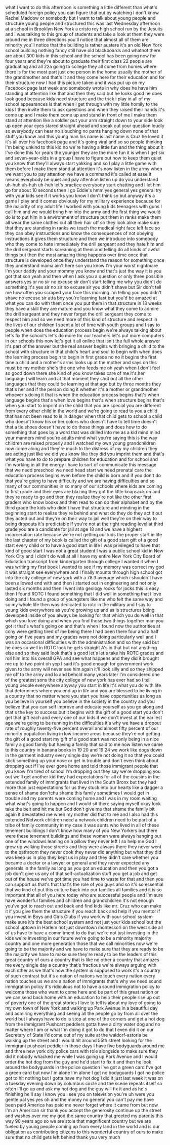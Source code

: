 
what I want to do this afternoon is
something a little different than what&#39;s
scheduled foreign policy you can figure
that out by watching I don&#39;t know Rachel
Maddow or somebody but I want to talk
about young people and structure young
people and structured this was last
Wednesday afternoon at a school in
Brooklyn New York a cristo rey high
school run by the Jesuits and i was
talking to this group of students and
take a look at them they were around me
in three directions you&#39;ll notice that
almost all of them are minority you&#39;ll
notice that the building is rather
austere it&#39;s an old New York school
building nothing fancy still have old
blackboards and whatnot there are about
300 kids in this school and the school
has been going now for four years and
they&#39;re about to graduate their first
class 22 people are graduating and all
22a going to college they all come from
homes where there is for the most part
just one person in the home usually the
mother of the grandmother and that&#39;s it
and they come here for their education
and for their structure now I had this
picture taken and it was put up on my
Facebook page last week and somebody
wrote in why does he have him standing
at attention like that and then they
said but he looks good he does look good
because kids need structure and the
trick i play in all of my school
appearances is that when i get through
with my little homily to the kids I then
invite them to ask questions and when
they raised their hands it&#39;s come up and
I make them come up and stand in front
of me I make them stand at attention
like a soldier put your arm straight
down to your side look up open your eyes
stared straight ahead and speak out your
question loudly so everybody can hear no
slouching no pants hanging down none of
that stuff you know and this young man
his name is last name is Cruz he loved
it it&#39;s all over his facebook page and
it&#39;s going viral
and so so people thinking I&#39;m being
unkind to this kid no we&#39;re having a
little fun and the thing about it I&#39;ve
done this for years the younger they are
the more fun it is when I get six and
seven-year-olds in a group I have to
figure out how to keep them quiet you
know that they&#39;ll always start yakking
and so I play a little game with them
before I make them stand at attention
it&#39;s now listen in the army when we want
you to pay attention we have a command
it&#39;s called at ease it means everybody
be quiet and pay attention listen up do
you understand uh-huh uh-huh uh-huh
let&#39;s practice everybody start chatting
and I let him go for about 10 seconds
then I go Eddie&#39;s hmm yes general yes
general try with your kids see if it
works you know I don&#39;t think so but
anyway it&#39;s a game I play and it comes
obviously for my military experience
because for the majority of my adult
life I worked with young kids teenagers
with guns I call him and we would bring
him into the army and the first thing we
would do is to put him in a environment
of structure put them in ranks make them
all wear the same clothes cut all their
hair off so they look alike make sure
that they are standing in ranks we teach
the medical right face left face so they
can obey instructions and know the
consequences of not obeying instructions
it gives them structure and then we
introduce into somebody who they come to
hate immediately the drill sergeant and
they hate him and the drill sergeant
starts screaming at them and telling do
all kinds of awful things but then the
most amazing thing happens over time
once that structure is developed once
they understand the reason for something
once they understand mama ain&#39;t here son
you know I&#39;m your worst nightmare I&#39;m
your daddy and your mommy
you know and that&#39;s just the way it is
you got that son yeah and then when I
ask you a question or only three
possible answers yes or no sir no excuse
sir don&#39;t start telling me why you
didn&#39;t do something it&#39;s yes sir no sir
no excuse sir you didn&#39;t shave but Sir
don&#39;t tell me how often you scraped your
face this morning i&#39;m telling you you
didn&#39;t shave no excuse sir atta boy
you&#39;re learning fast but you&#39;d be amazed
at what you can do with them once you
put them in that structure in 18 weeks
they have a skill they are mature and
you know what they come to admire the
drill sergeant and they never forget the
drill sergeant they come to respect him
and so we need more of this kind of
structure and respect in the lives of
our children I spent a lot of time with
youth groups and I say to people when
does the education process begin we&#39;re
always talking about let&#39;s fix the
school&#39;s let&#39;s do more for our teachers
let&#39;s put more computers in our schools
this now let&#39;s get it all online that
isn&#39;t the full whole answer it&#39;s part of
the answer but the real answer begins
with bringing a child to the school with
structure in that child&#39;s heart and soul
to begin with when does the learning
process begin to begin in first grade no
no it begins the first time a child and
a mother&#39;s arms looks up at the mother
and says oh this must be my mother she&#39;s
the one who feeds me oh yeah when I
don&#39;t feel so good down there she kind
of you know takes care of me it&#39;s her
language I will learn and at that moment
they shut out all the other languages
that they could be learning at that age
but by three months they that&#39;s her and
if the person doing it whether it&#39;s a
mother or grandmother whoever&#39;s doing it
that is when the education process
begins that&#39;s when language begins
that&#39;s when love begins that&#39;s when
structure begins that&#39;s when you start
to imprint on the child that you are
special you are different from every
other child in the world and we&#39;re going
to read to you a child that has not been
read to is in danger when that child
gets to school a child who doesn&#39;t know
his or her colors who doesn&#39;t have to
tell time doesn&#39;t that a tie shoes
doesn&#39;t have to do those things and does
how to do something that goes by a word
that was drilled into me as a kid mind
mind your manners mind you&#39;re adults
mind what you&#39;re saying this is the way
children are raised properly and I
watched my own young grandchildren now
come along and they&#39;re much to the
distress of my my children they are
acting just like we did you know like
they did you imprint them and that&#39;s
what you have to do to prepare children
for education and for school and i&#39;m
working in all the energy i have to sort
of communicate this message that we need
preschool we need head start we need
prenatal care the education process
begins even before the child is born and
if you don&#39;t do that you&#39;re going to
have difficulty and we are having
difficulties and so many of our
communities in so many of our schools
where kids are coming to first grade and
their eyes are blazing they got the
little knapsack on and they&#39;re ready to
go and then they realize they&#39;re not
like the other first graders who know
books and then read to can do their
alphabet and by the third grade the kids
who didn&#39;t have that structure and
minding in the beginning start to
realize they&#39;re behind and what do they
do they act it out they acted out and
they&#39;re on their way to jail well
they&#39;re on their way to being dropouts
it&#39;s predictable if you&#39;re not at the
right reading level at third grade you
are a candidate for jail at age 18 and
we have a highest incarceration rate
because we&#39;re not getting our kids the
proper start in life the last chapter of
my book is called the gift of a good
start gift of a good start every child
or to have a good start in life I was
privileged to have that kind of good
start I was not a great student I was a
public school kid in New York City and I
didn&#39;t do well at all I have my entire
New York City Board of Education
transcript from kindergarten through
college I wanted it when I was writing
my first book I wanted to see if my
memory was correct my god it was
straight see everywhere and I finally
mounts through high school got into the
city college of new york with a 78.3
average which i shouldn&#39;t have been
allowed end with and then i started out
in engineering and not only lasted six
months and then I went into geology
rocks for jocks this is easy then I
found ROTC I found something that I did
well in something that I love doing and
I found a group of youngsters like me
who felt the same way and so my whole
life then was dedicated to rotc in the
military and I say to young kids
everywhere as you&#39;re growing up and as
is structures being developed inside of
you always be looking for that which you
do well in that which you love doing and
when you find those two things together
man you got it that&#39;s what&#39;s going on
and that&#39;s when I found now the
authorities at ccny were getting tired
of me being there I had been there four
and a half going on five years and my
grades were not doing particularly well
and I was an occasional difficulties
with the administration and so they said
but he does so well in ROTC look he gets
straight A&#39;s in that but not anything
else and so they said look that&#39;s a good
let&#39;s let&#39;s take his ROTC grades and
roll him into his overall GPA and see
what happens and they did it brought me
up to two point oh
yep I said it&#39;s good enough for
government work given to the army will
never see him again it&#39;ll look silly and
so they shipped me off to the army and
lo and behold many years later I&#39;m
considered one of the greatest sons the
city college of new york has ever had so
I tell young people everywhere anyway
you start in life it&#39;s what you do with
life that determines where you end up in
life and you are blessed to be living in
a country that no matter where you start
you have opportunities as long as you
believe in yourself you believe in the
society in the country and you believe
that you can self improve and educate
yourself as you go along and that&#39;s the
key to success but it begins with the
gift of a good start you don&#39;t get that
gift each and every one of our kids if
we don&#39;t invest at the earliest age
we&#39;re going to be running in the
difficulties it&#39;s why we have a dropout
rate of roughly twenty-five percent
overall and almost fifty percent of our
minority population living in low-income
areas because they&#39;re not getting the
gift of a good start my gift of a good
start was not only being in a nice
family a good family but having a family
that said to me now listen we came to
this country in banana books in 19 20
and 19 24 we work like dogs down in the
garment industry every single day we&#39;re
not doing it so that you could stick
something up your nose or get in trouble
and don&#39;t even think about dropping out
if I&#39;ve ever gone home and told those
immigrant people that you know I&#39;m tired
of school I&#39;m dropping out they say
we&#39;re dropping you out we&#39;ll get another
kid
they had expectations for all of the
cousins in the extended family of
immigrants that lived in the South Bronx
but they had more than just expectations
for us they stuck into our hearts like a
dagger a sense of shame don&#39;tchu shame
this family sometimes I would get in
trouble and my parents were coming home
and I was in my room waiting what what&#39;s
going to happen and I would sit there
saying myself okay look take the belt
and hit me but God don&#39;t give me that
shame the family bit again it devastated
me when my mother did that to me and I
also had this extended Network children
need a network children need to be part
of a tribe of family community in my
case it was aunts who lived in all of
these tenement buildings I don&#39;t know
how many of you New Yorkers but there
were these tenement buildings and these
women were always hanging out one of the
windows leaning on a pillow they never
left I so help me God I grew up walking
those streets and they were always there
they never went to the bathroom they
never cook they never did anything but
what they did was keep us in play they
kept us in play and they didn&#39;t care
whether you became a doctor or a lawyer
or general and they never expected any
generals in the family as long as you
got an education and then you got a job
don&#39;t give us any of that
self-actualization stuff you get a job
and get out of the house
we&#39;ve got time you had time to waste for
that and then you can support us that&#39;s
that that&#39;s the role of you guys and so
it&#39;s so essential that we kind of put
this culture back into our families all
families and it is so important that all
of you here today who are successful
people and I&#39;m sure have wonderful
families and children and grandchildren
it&#39;s not enough you&#39;ve got to reach out
and back and find kids like mr. Cruz who
can make it if you give them the
structure if you reach back and help if
you mentor if you invest in Boys and
Girls Clubs if you work with your school
system make sure it&#39;s the best school
system and not just your kids school but
the school uptown in Harlem not just
downtown montessori on the west side all
of us have to have a commitment to do
that we&#39;re not just investing in the
kids we&#39;re investing in our future we&#39;re
going to be a minority majority country
and one more generation those that we
call minorities now we&#39;re going to be
the majority and we have to make sure
that they are ready to be the majority
we have to make sure they&#39;re ready to be
the leaders of this great country of
ours a country that is like no other a
country that amazes me every single day
a country that&#39;s fractious we&#39;re always
arguing with each other as we that&#39;s how
the system is supposed to work it&#39;s a
country of such contrast but it&#39;s a
nation of nations we touch every nation
every nation touches us we are a nation
of immigrants that&#39;s why we need sound
immigration policy it&#39;s ridiculous not
to have a sound immigration policy to
welcome those who want to come here and
be part of this great nation or we can
send back home with an education to help
their people rise up out of poverty one
of the great stories I love to tell is
about my love of going to my own town of
New York and walking up Park Avenue in a
beautiful day and admiring everything
and seeing all the people go by from all
over the world but I always have to do
is stop at one of the corners and get a
hot dog from the immigrant Pushcart
peddlers
gotta have a dirty water dog and no
matter where I am or what I&#39;m doing it
got to do that I even did it on our
Secretary of State I&#39;d come out of my
suite at the waldorf-astoria be walking
up the street and I would hit around
55th street looking for the immigrant
pushcart peddler in those days I have
five bodyguards around me and three new
york city police cars with role
alongside to make sure they did it
nobody whacked me while I was going up
Park Avenue and I would order the hot
dog from the guy and he&#39;d start to fix
it and then he look around the
bodyguards in the police question I&#39;ve
got a green card I&#39;ve got a green card
but now I&#39;m alone I&#39;m alone I got no
bodyguards I got no police got to hit
nothing but I gotta have my hot dog I
did it just last week it was on a
tuesday evening down by columbus circle
and the scene repeats itself so often
I&#39;ll go up and ask my hot dog and the
guy will fix it and as he&#39;s finishing
he&#39;ll say I know you i see you on
television you&#39;re uh were you gentle pal
yes yes oh and the money no general you
can&#39;t pay me have been paid America has
paid me never forget where it came from
but now I&#39;m an American sir thank you
accept the generosity continue up the
street and washes over me my god the
same country that greeted my parents
this way 90 years ago so we are stole
that magnificent country but we are
fueled by young people coming up from
every land in the world and is our
obligation as contributing citizens to
this wonderful country of ours to make
sure that no child gets left behind
thank you very much
